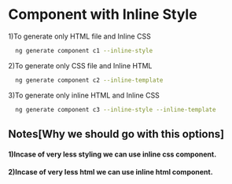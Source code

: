 
# Component with Inline Style



1)To generate only  HTML file and Inline CSS 

```bash
  ng generate component c1 --inline-style
```

2)To generate only  CSS file and Inline HTML 

```bash
  ng generate component c2 --inline-template
```
3)To generate only inline HTML  and Inline CSS 

```bash
  ng generate component c3 --inline-style --inline-template
```

## Notes[Why we should go with this options]

#### 1)Incase of very less styling we can use inline css component.
#### 2)Incase of very less html we can use inline html component.
